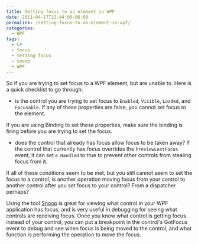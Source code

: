 ```yaml
---
title: Setting focus to an element in WPF
date: 2011-04-17T22:44:00-06:00
permalink: /setting-focus-to-an-element-in-wpf/
categories:
  - WPF
tags:
  - C#
  - focus
  - setting focus
  - snoop
  - WPF
---
```


So if you are trying to set focus to a WPF element, but are unable to. Here is a quick checklist to go through:

- is the control you are trying to set focus to `Enabled`, `Visible`, `Loaded`, and `Focusable`. If any of these properties are false, you cannot set focus to the element.

If you are using Binding to set these properties, make sure the binding is firing before you are trying to set the focus.

- does the control that already has focus allow focus to be taken away? If the control that currently has focus overrides the `PreviewLostFocus` event, it can set `e.Handled` to true to prevent other controls from stealing focus from it.

If all of these conditions seem to be met, but you still cannot seem to set the focus to a control, is another operation moving focus from your control to another control after you set focus to your control? From a dispatcher perhaps?

Using the tool [Snoop](http://snoopwpf.codeplex.com/) is great for viewing what control in your WPF application has focus, and is very useful in debugging for seeing what controls are receiving focus. Once you know what control is getting focus instead of your control, you can put a breakpoint in the control's GotFocus event to debug and see when focus is being moved to the control, and what function is performing the operation to move the focus.
